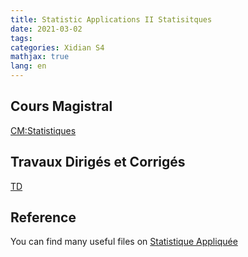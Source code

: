 ```yaml
---
title: Statistic Applications II Statisitques
date: 2021-03-02
tags:
categories: Xidian S4
mathjax: true
lang: en
---
```


## Cours Magistral

[CM:Statistiques](https://kjle.github.io/files/XidianS4/Probability_CM.pdf)

## Travaux Dirigés et Corrigés

[TD](https://kjle.github.io/files/XidianS4/Probability_TD.pdf)

## Reference

You can find many useful files on [Statistique Appliquée](http://users.polytech.unice.fr/~aliferis/fr/teaching/courses/elec3/statistique_appliquee/docs.php)
